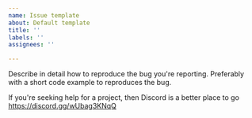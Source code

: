```yaml
---
name: Issue template
about: Default template
title: ''
labels: ''
assignees: ''

---
```


Describe in detail how to reproduce the bug you're reporting. Preferably with a short code example to reproduces the bug.

If you're seeking help for a project, then Discord is a better place to go https://discord.gg/wUbag3KNqQ
